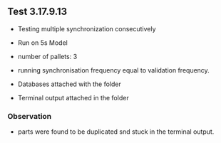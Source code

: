 ## Test 3.17.9.13

- Testing multiple synchronization consecutively
- Run on 5s Model
- number of pallets: 3
- running synchronisation frequency equal to validation frequency.

- Databases attached with the folder
- Terminal output attached in the folder

### Observation
- parts were found to be duplicated snd stuck in the terminal output.